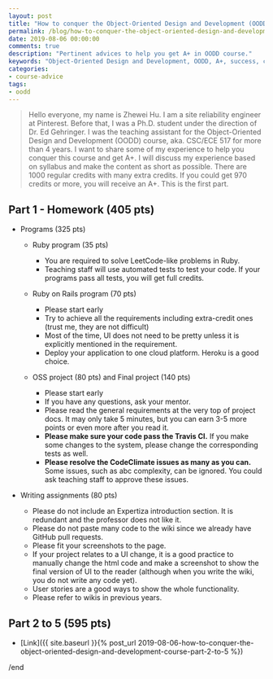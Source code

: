 ```yaml
---
layout: post
title: "How to conquer the Object-Oriented Design and Development (OODD) course? — Part 1"
permalink: /blog/how-to-conquer-the-object-oriented-design-and-development-course-part-1
date: 2019-08-06 00:00:00
comments: true
description: "Pertinent advices to help you get A+ in OODD course."
keywords: "Object-Oriented Design and Development, OODD, A+, success, conquer"
categories:
- course-advice
tags:
- oodd
---
```


> Hello everyone, my name is Zhewei Hu. I am a site reliability engineer at Pinterest. Before that, I was a Ph.D. student under the direction of Dr. Ed Gehringer. I was the teaching assistant for the Object-Oriented Design and Development (OODD) course, aka. CSC/ECE 517 for more than 4 years. I want to share some of my experience to help you conquer this course and get A+. I will discuss my experience based on syllabus and make the content as short as possible. There are 1000 regular credits with many extra credits. If you could get 970 credits or more, you will receive an A+. This is the first part.


## Part 1 - Homework (405 pts)
  * Programs (325 pts)
    * Ruby program (35 pts)
      * You are required to solve LeetCode-like problems in Ruby.
      * Teaching staff will use automated tests to test your code. If your programs pass all tests, you will get full credits.

    * Ruby on Rails program (70 pts)
      * Please start early
      * Try to achieve all the requirements including extra-credit ones (trust me, they are not difficult)
      * Most of the time, UI does not need to be pretty unless it is explicitly mentioned in the requirement.
      * Deploy your application to one cloud platform. Heroku is a good choice.

    * OSS project (80 pts) and Final project (140 pts)
      * Please start early
      * If you have any questions, ask your mentor.
      * Please read the general requirements at the very top of project docs. It may only take 5 minutes, but you can earn 3-5 more points or even more after you read it.
      * <b>Please make sure your code pass the Travis CI.</b> If you make some changes to the system, please change the corresponding tests as well.
      * <b>Please resolve the CodeClimate issues as many as you can.</b> Some issues, such as abc complexity, can be ignored. You could ask teaching staff to approve these issues.
    
  * Writing assignments (80 pts)
    * Please do not include an Expertiza introduction section. It is redundant and the professor does not like it.
    * Please do not paste many code to the wiki since we already have GitHub pull requests.
    * Please fit your screenshots to the page.
    * If your project relates to a UI change, it is a good practice to manually change the html code and make a screenshot to show the final version of UI to the reader (although when you write the wiki, you do not write any code yet).
    * User stories are a good ways to show the whole functionality.
    * Please refer to wikis in previous years.

## Part 2 to 5 (595 pts)
  * [Link]({{ site.baseurl }}{% post_url 2019-08-06-how-to-conquer-the-object-oriented-design-and-development-course-part-2-to-5 %})

/end

